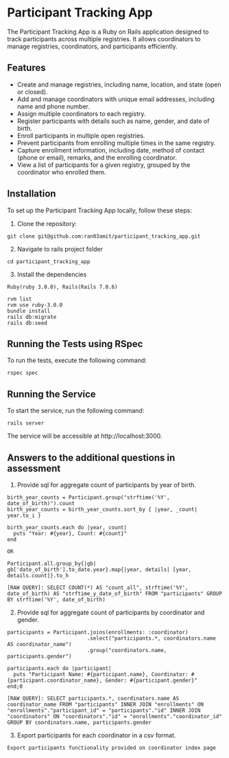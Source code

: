 # Participant Tracking App

The Participant Tracking App is a Ruby on Rails application designed to track participants across multiple registries. It allows coordinators to manage registries, coordinators, and participants efficiently.

## Features

- Create and manage registries, including name, location, and state (open or closed).
- Add and manage coordinators with unique email addresses, including name and phone number.
- Assign multiple coordinators to each registry.
- Register participants with details such as name, gender, and date of birth.
- Enroll participants in multiple open registries.
- Prevent participants from enrolling multiple times in the same registry.
- Capture enrollment information, including date, method of contact (phone or email), remarks, and the enrolling coordinator.
- View a list of participants for a given registry, grouped by the coordinator who enrolled them.

## Installation

To set up the Participant Tracking App locally, follow these steps:


1. Clone the repository:

```
git clone git@github.com:ran03amit/participant_tracking_app.git
```

2. Navigate to rails project folder

```
cd participant_tracking_app
```

3. Install the dependencies

```
Ruby(ruby 3.0.0), Rails(Rails 7.0.6)

rvm list
rvm use ruby-3.0.0
bundle install
rails db:migrate
rails db:seed
```

## Running the Tests using RSpec

To run the tests, execute the following command:

```
rspec spec
```


## Running the Service

To start the service, run the following command:

```
rails server
```

The service will be accessible at http://localhost:3000.


## Answers to the additional questions in assessment

1. Provide sql for aggregate count of participants by year of birth.
```
birth_year_counts = Participant.group("strftime('%Y', date_of_birth)").count
birth_year_counts = birth_year_counts.sort_by { |year, _count| year.to_i }

birth_year_counts.each do |year, count|
  puts "Year: #{year}, Count: #{count}"
end

OR

Participant.all.group_by{|gb| gb['date_of_birth'].to_date.year}.map{|year, details| [year, details.count]}.to_h

[RAW QUERY]: SELECT COUNT(*) AS "count_all", strftime('%Y', date_of_birth) AS "strftime_y_date_of_birth" FROM "participants" GROUP BY strftime('%Y', date_of_birth)
```

2. Provide sql for aggregate count of participants by coordinator and gender.
```
participants = Participant.joins(enrollments: :coordinator)
                          .select("participants.*, coordinators.name AS coordinator_name")
                          .group("coordinators.name, participants.gender")

participants.each do |participant|
  puts "Participant Name: #{participant.name}, Coordinator: #{participant.coordinator_name}, Gender: #{participant.gender}"
end;0

[RAW QUERY]: SELECT participants.*, coordinators.name AS coordinator_name FROM "participants" INNER JOIN "enrollments" ON "enrollments"."participant_id" = "participants"."id" INNER JOIN "coordinators" ON "coordinators"."id" = "enrollments"."coordinator_id" GROUP BY coordinators.name, participants.gender
```

3. Export participants for each coordinator in a csv format.
```
Export participants functionality provided on coordinator index page
```